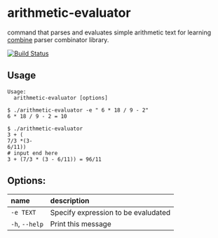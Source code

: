 # arithmetic-evaluator

command that parses and evaluates simple arithmetic text for learning [combine](https://github.com/Marwes/combine) parser combinator library.

[![Build Status](https://travis-ci.org/hyone/arithmetic-evaluator.svg?branch=master)](https://travis-ci.org/hyone/arithmetic-evaluator)

## Usage

    Usage:
      arithmetic-evaluator [options]

```shell
$ ./arithmetic-evaluator -e " 6 * 18 / 9 - 2"
6 * 18 / 9 - 2 = 10

$ ./arithmetic-evaluator
3 + (
7/3 *(3-
6/11))
# input end here
3 + (7/3 * (3 - 6/11)) = 96/11
```

## Options:

| name            | description                          |
|:----------------|:-------------------------------------|
| `-e TEXT`       | Specify expression to be evaludated  |
| `-h`, `--help`  | Print this message                   |

